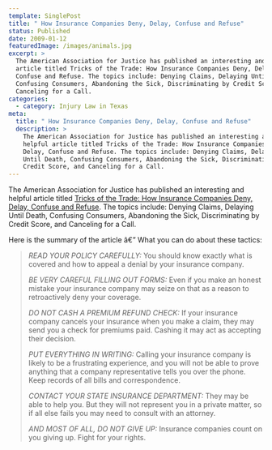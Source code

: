 ```yaml
---
template: SinglePost
title: " How Insurance Companies Deny, Delay, Confuse and Refuse"
status: Published
date: 2009-01-12
featuredImage: /images/animals.jpg
excerpt: >
  The American Association for Justice has published an interesting and helpful
  article titled Tricks of the Trade: How Insurance Companies Deny, Delay,
  Confuse and Refuse. The topics include: Denying Claims, Delaying Until Death,
  Confusing Consumers, Abandoning the Sick, Discriminating by Credit Score, and
  Canceling for a Call.
categories:
  - category: Injury Law in Texas
meta:
  title: " How Insurance Companies Deny, Delay, Confuse and Refuse"
  description: >
    The American Association for Justice has published an interesting and
    helpful article titled Tricks of the Trade: How Insurance Companies Deny,
    Delay, Confuse and Refuse. The topics include: Denying Claims, Delaying
    Until Death, Confusing Consumers, Abandoning the Sick, Discriminating by
    Credit Score, and Canceling for a Call.
---
```

<!--StartFragment-->

The American Association for Justice has published an interesting and helpful article titled [Tricks of the Trade: How Insurance Companies Deny, Delay, Confuse and Refuse](https://app.bronto.com/public/?q=ulink&fn=Link&ssid=591&id=ko0g7xsx9pyv0ja2ixnhyyh9yhblf&id2=f458c8jq8lmcxfbjg7d88c12hkauh "http\://app.bronto.com/public/?q=ulink&fn=Link&ssid=591&id=ko0g7xsx9pyv0ja2ixnhyyh9yhblf&id2=f458c8jq8lmcxfbjg7d88c12hkauh"). The topics include: Denying Claims, Delaying Until Death, Confusing Consumers, Abandoning the Sick, Discriminating by Credit Score, and Canceling for a Call.



Here is the summary of the article â€” What you can do about these tactics:

> *READ YOUR POLICY CAREFULLY:* You should know exactly what is covered and how to appeal a denial by your insurance company.
>
> *BE VERY CAREFUL FILLING OUT FORMS:* Even if you make an honest mistake your insurance company may seize on that as a reason to retroactively deny your coverage.
>
> *DO NOT CASH A PREMIUM REFUND CHECK:* If your insurance company cancels your insurance when you make a claim, they may send you a check for premiums paid. Cashing it may act as accepting their decision.
>
> *PUT EVERYTHING IN WRITING:* Calling your insurance company is likely to be a frustrating experience, and you will not be able to prove anything that a company representative tells you over the phone. Keep records of all bills and correspondence.
>
> *CONTACT YOUR STATE INSURANCE DEPARTMENT:* They may be able to help you. But they will not represent you in a private matter, so if all else fails you may need to consult with an attorney.
>
> *AND MOST OF ALL, DO NOT GIVE UP:* Insurance companies count on you giving up. Fight for your rights.

<!--EndFragment-->